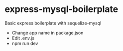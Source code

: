 # express-mysql-boilerplate
Basic express boilerplate with sequelize-mysql

- Change app name in package.json
- Edit .env.js
- npm run dev
